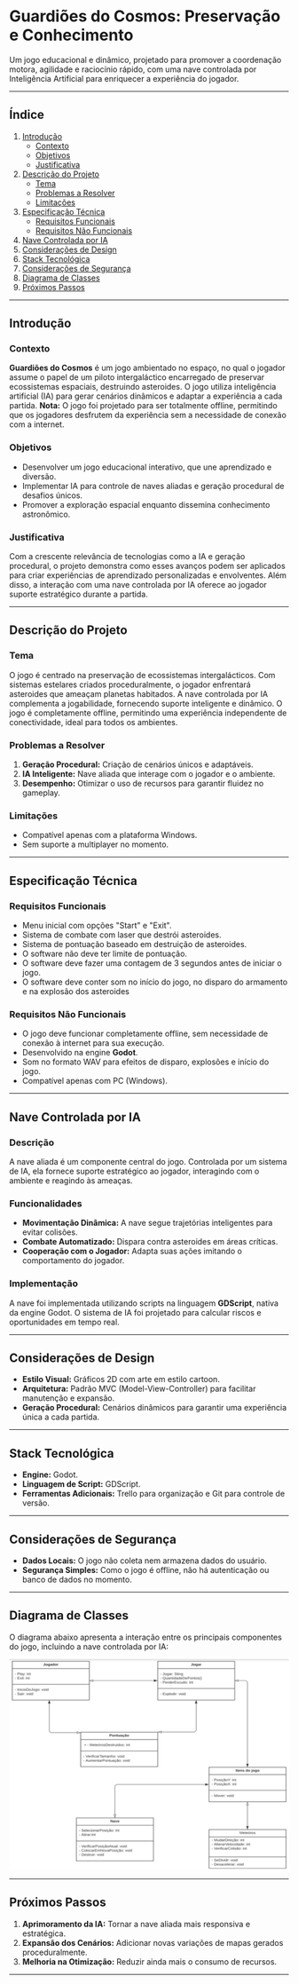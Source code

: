 # **Guardiões do Cosmos: Preservação e Conhecimento**

Um jogo educacional e dinâmico, projetado para promover a coordenação motora, agilidade e raciocínio rápido, com uma nave controlada por Inteligência Artificial para enriquecer a experiência do jogador.

---

## **Índice**

1. [Introdução](#introdução)
   - [Contexto](#contexto)
   - [Objetivos](#objetivos)
   - [Justificativa](#justificativa)
2. [Descrição do Projeto](#descrição-do-projeto)
   - [Tema](#tema)
   - [Problemas a Resolver](#problemas-a-resolver)
   - [Limitações](#limitações)
3. [Especificação Técnica](#especificação-técnica)
   - [Requisitos Funcionais](#requisitos-funcionais)
   - [Requisitos Não Funcionais](#requisitos-não-funcionais)
4. [Nave Controlada por IA](#nave-controlada-por-ia)
5. [Considerações de Design](#considerações-de-design)
6. [Stack Tecnológica](#stack-tecnológica)
7. [Considerações de Segurança](#considerações-de-segurança)
8. [Diagrama de Classes](#diagrama-de-classes)
9. [Próximos Passos](#próximos-passos)

---

## **Introdução**

### **Contexto**

**Guardiões do Cosmos** é um jogo ambientado no espaço, no qual o jogador assume o papel de um piloto intergaláctico encarregado de preservar ecossistemas espaciais, destruindo asteroides. O jogo utiliza inteligência artificial (IA) para gerar cenários dinâmicos e adaptar a experiência a cada partida.
**Nota:** O jogo foi projetado para ser totalmente offline, permitindo que os jogadores desfrutem da experiência sem a necessidade de conexão com a internet.

### **Objetivos**

- Desenvolver um jogo educacional interativo, que une aprendizado e diversão.
- Implementar IA para controle de naves aliadas e geração procedural de desafios únicos.
- Promover a exploração espacial enquanto dissemina conhecimento astronômico.

### **Justificativa**

Com a crescente relevância de tecnologias como a IA e geração procedural, o projeto demonstra como esses avanços podem ser aplicados para criar experiências de aprendizado personalizadas e envolventes. Além disso, a interação com uma nave controlada por IA oferece ao jogador suporte estratégico durante a partida.

---

## **Descrição do Projeto**

### **Tema**

O jogo é centrado na preservação de ecossistemas intergalácticos. Com sistemas estelares criados proceduralmente, o jogador enfrentará asteroides que ameaçam planetas habitados. A nave controlada por IA complementa a jogabilidade, fornecendo suporte inteligente e dinâmico.
O jogo é completamente offline, permitindo uma experiência independente de conectividade, ideal para todos os ambientes.


### **Problemas a Resolver**

1. **Geração Procedural:** Criação de cenários únicos e adaptáveis.
2. **IA Inteligente:** Nave aliada que interage com o jogador e o ambiente.
3. **Desempenho:** Otimizar o uso de recursos para garantir fluidez no gameplay.

### **Limitações**

- Compatível apenas com a plataforma Windows.
- Sem suporte a multiplayer no momento.

---

## **Especificação Técnica**

### **Requisitos Funcionais**

- Menu inicial com opções "Start" e "Exit".
- Sistema de combate com laser que destrói asteroides.
- Sistema de pontuação baseado em destruição de asteroides.
- O software não deve ter limite de pontuação.
- O software deve fazer uma contagem de 3 segundos antes de iniciar o jogo.
- O software deve conter som no início do jogo, no disparo do armamento e na explosão dos asteroides

### **Requisitos Não Funcionais**

- O jogo deve funcionar completamente offline, sem necessidade de conexão à internet para sua execução.
- Desenvolvido na engine **Godot**.
- Som no formato WAV para efeitos de disparo, explosões e início do jogo.
- Compatível apenas com PC (Windows).

---

## **Nave Controlada por IA**

### **Descrição**
A nave aliada é um componente central do jogo. Controlada por um sistema de IA, ela fornece suporte estratégico ao jogador, interagindo com o ambiente e reagindo às ameaças.

### **Funcionalidades**
- **Movimentação Dinâmica:** A nave segue trajetórias inteligentes para evitar colisões.
- **Combate Automatizado:** Dispara contra asteroides em áreas críticas.
- **Cooperação com o Jogador:** Adapta suas ações imitando o comportamento do jogador.

### **Implementação**
A nave foi implementada utilizando scripts na linguagem **GDScript**, nativa da engine Godot. O sistema de IA foi projetado para calcular riscos e oportunidades em tempo real.

---

## **Considerações de Design**

- **Estilo Visual:** Gráficos 2D com arte em estilo cartoon.
- **Arquitetura:** Padrão MVC (Model-View-Controller) para facilitar manutenção e expansão.
- **Geração Procedural:** Cenários dinâmicos para garantir uma experiência única a cada partida.

---

## **Stack Tecnológica**

- **Engine:** Godot.
- **Linguagem de Script:** GDScript.
- **Ferramentas Adicionais:** Trello para organização e Git para controle de versão.

---

## **Considerações de Segurança**

- **Dados Locais:** O jogo não coleta nem armazena dados do usuário.
- **Segurança Simples:** Como o jogo é offline, não há autenticação ou banco de dados no momento.

---

## **Diagrama de Classes**

O diagrama abaixo apresenta a interação entre os principais componentes do jogo, incluindo a nave controlada por IA:

![Diagrama de Classes](Diagrama)

---

## **Próximos Passos**

1. **Aprimoramento da IA:** Tornar a nave aliada mais responsiva e estratégica.
2. **Expansão dos Cenários:** Adicionar novas variações de mapas gerados proceduralmente.
3. **Melhoria na Otimização:** Reduzir ainda mais o consumo de recursos.

---
